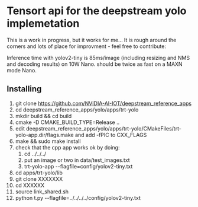 # Tensort api for the deepstream yolo implemetation

This is a work in progress, but it works for me... It is rough around the corners and lots of place for improvment - feel free to contribute:

Inference time with yolov2-tiny is 85ms/image (including resizing and NMS and decoding results) on 10W Nano. should be twice as fast on a MAXN mode Nano.


## Installing

1. git clone https://github.com/NVIDIA-AI-IOT/deepstream_reference_apps
1. cd deepstream_reference_apps/yolo/apps/trt-yolo
1. mkdir build && cd build
1. cmake -D CMAKE_BUILD_TYPE=Release ..
1. edit deepstream_reference_apps/yolo/apps/trt-yolo/CMakeFiles/trt-yolo-app.dir/flags.make and add -fPIC to CXX_FLAGS
1. make && sudo make install
1. check that the cpp app works ok by doing:
	1. cd ../../../
	1. put an image or two in data/test_images.txt
	1. trt-yolo-app --flagfile=config/yolov2-tiny.txt
1. cd apps/trt-yolo/lib
1. git clone XXXXXXX
1. cd XXXXXX
1. source link_shared.sh
1. python t.py --flagfile=../../../../config/yolov2-tiny.txt 
